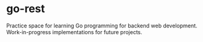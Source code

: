 # go-rest
Practice space for learning Go programming for backend web development.
Work-in-progress implementations for future projects. 

